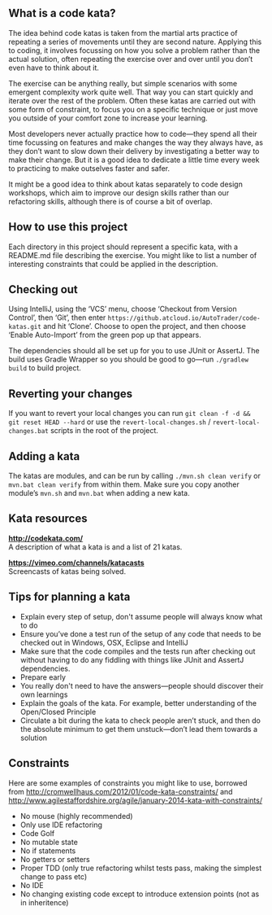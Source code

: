 ## What is a code kata?

The idea behind code katas is taken from the martial arts practice of repeating a series of movements until they are second nature. Applying this to coding, it involves focussing on how you solve a problem rather than the actual solution, often repeating the exercise over and over until you don’t even have to think about it.

The exercise can be anything really, but simple scenarios with some emergent complexity work quite well. That way you can start quickly and iterate over the rest of the problem. Often these katas are carried out with some form of constraint, to focus you on a specific technique or just move you outside of your comfort zone to increase your learning.

Most developers never actually practice how to code—they spend all their time focussing on features and make changes the way they always have, as they don’t want to slow down their delivery by investigating a better way to make their change. But it is a good idea to dedicate a little time every week to practicing to make outselves faster and safer.

It might be a good idea to think about katas separately to code design workshops, which aim to improve our design skills rather than our refactoring skills, although there is of course a bit of overlap.

## How to use this project

Each directory in this project should represent a specific kata, with a README.md file describing the exercise. You might like to list a number of interesting constraints that could be applied in the description.

## Checking out

Using IntelliJ, using the ‘VCS’ menu, choose ‘Checkout from Version Control’, then ‘Git’, then enter `https://github.atcloud.io/AutoTrader/code-katas.git` and hit ‘Clone’. Choose to open the project, and then choose ‘Enable Auto-Import’ from the green pop up that appears.

The dependencies should all be set up for you to use JUnit or AssertJ. The build uses Gradle Wrapper so you should be good to go—run `./gradlew build` to build project.

## Reverting your changes

If you want to revert your local changes you can run `git clean -f -d && git reset HEAD --hard` or use the `revert-local-changes.sh` / `revert-local-changes.bat` scripts in the root of the project.

## Adding a kata

The katas are modules, and can be run by calling `./mvn.sh clean verify` or `mvn.bat clean verify` from within them. Make sure you copy another module’s `mvn.sh` and `mvn.bat` when adding a new kata.

## Kata resources

**http://codekata.com/**  
A description of what a kata is and a list of 21 katas.

**https://vimeo.com/channels/katacasts**  
Screencasts of katas being solved.

## Tips for planning a kata
* Explain every step of setup, don't assume people will always know what to do
* Ensure you’ve done a test run of the setup of any code that needs to be checked out in Windows, OSX, Eclipse and IntelliJ
* Make sure that the code compiles and the tests run after checking out without having to do any fiddling with things like JUnit and AssertJ dependencies.
* Prepare early
* You really don't need to have the answers—people should discover their own learnings
* Explain the goals of the kata. For example, better understanding of the Open/Closed Principle
* Circulate a bit during the kata to check people aren’t stuck, and then do the absolute minimum to get them unstuck—don’t lead them towards a solution

## Constraints

Here are some examples of constraints you might like to use, borrowed from http://cromwellhaus.com/2012/01/code-kata-constraints/ and http://www.agilestaffordshire.org/agile/january-2014-kata-with-constraints/

* No mouse (highly recommended)
* Only use IDE refactoring
* Code Golf
* No mutable state
* No if statements
* No getters or setters
* Proper TDD (only true refactoring whilst tests pass, making the simplest change to pass etc)
* No IDE
* No changing existing code except to introduce extension points (not as in inheritence)

